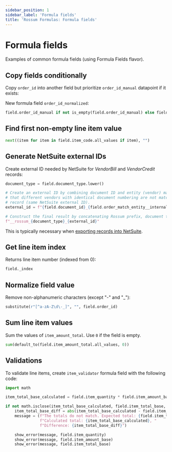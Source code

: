 ```yaml
---
sidebar_position: 1
sidebar_label: 'Formula fields'
title: 'Rossum Formulas: Formula fields'
---
```


# Formula fields

Examples of common formula fields (using Formula Fields flavor).

## Copy fields conditionally

Copy `order_id` into another field but prioritize `order_id_manual` datapoint if it exists:

New formula field `order_id_normalized`:

```py
field.order_id_manual if not is_empty(field.order_id_manual) else field.order_id
```

## Find first non-empty line item value

```py
next((item for item in field.item_code.all_values if item), "")
```

## Generate NetSuite external IDs

Create external ID needed by NetSuite for _VendorBill_ and _VendorCredit_ records:

```py
document_type = field.document_type.lower()

# Create an external ID by combining document ID and entity (vendor) match. This is to make sure
# that different vendors with identical document numbering are not matched to the same NetSuite
# record (same NetSuite external ID).
external_id = f"{field.document_id}_{field.order_match_entity__internalId}"

# Construct the final result by concatenating Rossum prefix, document type, and external ID:
f"__rossum_{document_type}_{external_id}"
```

This is typically necessary when [exporting records into NetSuite](../netsuite/export-configuration#vendor-bills-invoices).

## Get line item index

Returns line item number (indexed from 0):

```py
field._index
```

## Normalize field value

Remove non-alphanumeric characters (except "-" and "\_"):

```py
substitute(r"[^a-zA-Z\d\-_]", "", field.order_id)
```

## Sum line item values

Sum the values of `item_amount_total`. Use `0` if the field is empty.

```py
sum(default_to(field.item_amount_total.all_values, 0))
```

## Validations

To validate line items, create `item_validator` formula field with the following code:

```py
import math

item_total_base_calculated = field.item_quantity * field.item_amount_base

if not math.isclose(item_total_base_calculated, field.item_total_base, rel_tol=0.004):
    item_total_base_diff = abs(item_total_base_calculated - field.item_total_base)
    message = (f"The totals do not match. Expected total: {field.item_total_base}, "
               f"Calculated total: {item_total_base_calculated}, "
               f"Difference: {item_total_base_diff}")

    show_error(message, field.item_quantity)
    show_error(message, field.item_amount_base)
    show_error(message, field.item_total_base)
```
